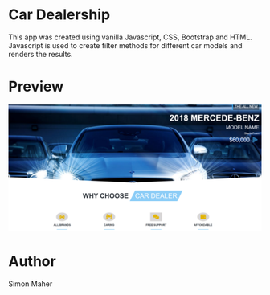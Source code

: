 # Car Dealership

This app was created using vanilla Javascript, CSS, Bootstrap and HTML. Javascript is used to create filter methods for different car models and renders the results. 

# Preview

![Car dealership -Preview](./car-dealership.PNG)

# Author

Simon Maher